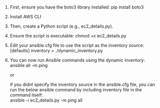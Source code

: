 1. First, ensure you have the boto3 library installed:
   pip install boto3

2. Install AWS CLI
3. Then, create a Python script (e.g., ec2_details.py).
4. Ensure the script is executable:
   chmod +x ec2_details.py

5. Edit your ansible.cfg file to use the script as the inventory source:
   [defaults]
   inventory = ./dynamic_inventory.py
   
7. You can now run Ansible commands using the dynamic inventory:
   ansible all -m ping

   or

   if you didnt specify the inventory source in the ansible.cfg file, you can run the below ansible command by including inventory file in the command itself:  
   ansible -i ec2_details.py -m ping all

